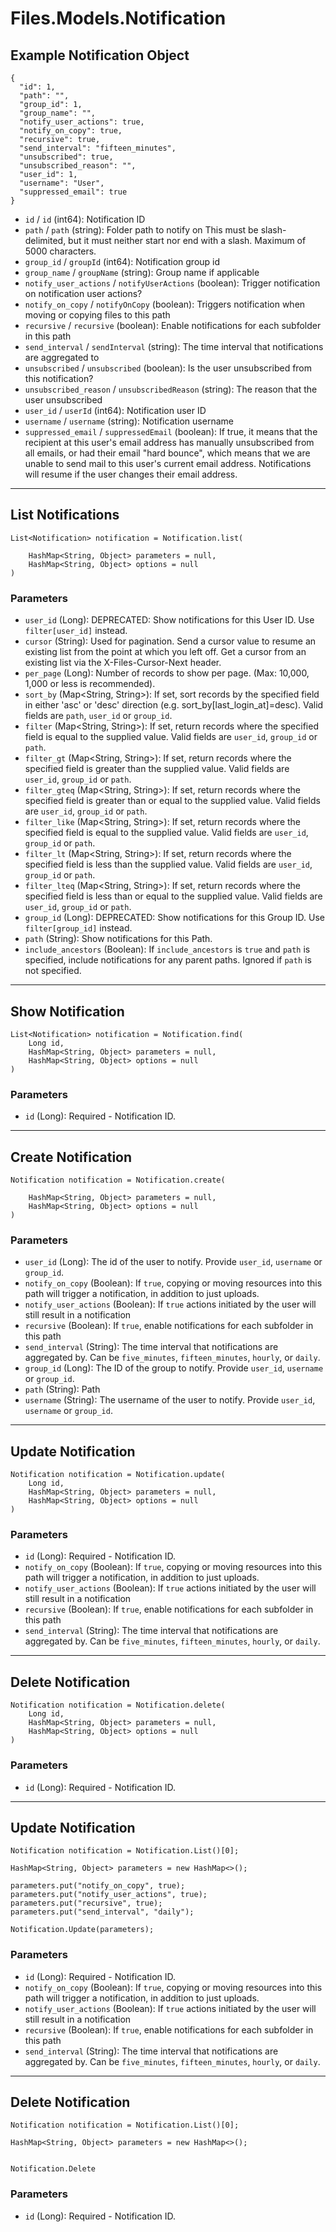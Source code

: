 # Files.Models.Notification

## Example Notification Object

```
{
  "id": 1,
  "path": "",
  "group_id": 1,
  "group_name": "",
  "notify_user_actions": true,
  "notify_on_copy": true,
  "recursive": true,
  "send_interval": "fifteen_minutes",
  "unsubscribed": true,
  "unsubscribed_reason": "",
  "user_id": 1,
  "username": "User",
  "suppressed_email": true
}
```

* `id` / `id`  (int64): Notification ID
* `path` / `path`  (string): Folder path to notify on This must be slash-delimited, but it must neither start nor end with a slash. Maximum of 5000 characters.
* `group_id` / `groupId`  (int64): Notification group id
* `group_name` / `groupName`  (string): Group name if applicable
* `notify_user_actions` / `notifyUserActions`  (boolean): Trigger notification on notification user actions?
* `notify_on_copy` / `notifyOnCopy`  (boolean): Triggers notification when moving or copying files to this path
* `recursive` / `recursive`  (boolean): Enable notifications for each subfolder in this path
* `send_interval` / `sendInterval`  (string): The time interval that notifications are aggregated to
* `unsubscribed` / `unsubscribed`  (boolean): Is the user unsubscribed from this notification?
* `unsubscribed_reason` / `unsubscribedReason`  (string): The reason that the user unsubscribed
* `user_id` / `userId`  (int64): Notification user ID
* `username` / `username`  (string): Notification username
* `suppressed_email` / `suppressedEmail`  (boolean): If true, it means that the recipient at this user's email address has manually unsubscribed from all emails, or had their email "hard bounce", which means that we are unable to send mail to this user's current email address. Notifications will resume if the user changes their email address.


---

## List Notifications

```
List<Notification> notification = Notification.list(
    
    HashMap<String, Object> parameters = null,
    HashMap<String, Object> options = null
)
```

### Parameters

* `user_id` (Long): DEPRECATED: Show notifications for this User ID. Use `filter[user_id]` instead.
* `cursor` (String): Used for pagination.  Send a cursor value to resume an existing list from the point at which you left off.  Get a cursor from an existing list via the X-Files-Cursor-Next header.
* `per_page` (Long): Number of records to show per page.  (Max: 10,000, 1,000 or less is recommended).
* `sort_by` (Map<String, String>): If set, sort records by the specified field in either 'asc' or 'desc' direction (e.g. sort_by[last_login_at]=desc). Valid fields are `path`, `user_id` or `group_id`.
* `filter` (Map<String, String>): If set, return records where the specified field is equal to the supplied value. Valid fields are `user_id`, `group_id` or `path`.
* `filter_gt` (Map<String, String>): If set, return records where the specified field is greater than the supplied value. Valid fields are `user_id`, `group_id` or `path`.
* `filter_gteq` (Map<String, String>): If set, return records where the specified field is greater than or equal to the supplied value. Valid fields are `user_id`, `group_id` or `path`.
* `filter_like` (Map<String, String>): If set, return records where the specified field is equal to the supplied value. Valid fields are `user_id`, `group_id` or `path`.
* `filter_lt` (Map<String, String>): If set, return records where the specified field is less than the supplied value. Valid fields are `user_id`, `group_id` or `path`.
* `filter_lteq` (Map<String, String>): If set, return records where the specified field is less than or equal to the supplied value. Valid fields are `user_id`, `group_id` or `path`.
* `group_id` (Long): DEPRECATED: Show notifications for this Group ID. Use `filter[group_id]` instead.
* `path` (String): Show notifications for this Path.
* `include_ancestors` (Boolean): If `include_ancestors` is `true` and `path` is specified, include notifications for any parent paths. Ignored if `path` is not specified.


---

## Show Notification

```
List<Notification> notification = Notification.find(
    Long id, 
    HashMap<String, Object> parameters = null,
    HashMap<String, Object> options = null
)
```

### Parameters

* `id` (Long): Required - Notification ID.


---

## Create Notification

```
Notification notification = Notification.create(
    
    HashMap<String, Object> parameters = null,
    HashMap<String, Object> options = null
)
```

### Parameters

* `user_id` (Long): The id of the user to notify. Provide `user_id`, `username` or `group_id`.
* `notify_on_copy` (Boolean): If `true`, copying or moving resources into this path will trigger a notification, in addition to just uploads.
* `notify_user_actions` (Boolean): If `true` actions initiated by the user will still result in a notification
* `recursive` (Boolean): If `true`, enable notifications for each subfolder in this path
* `send_interval` (String): The time interval that notifications are aggregated by.  Can be `five_minutes`, `fifteen_minutes`, `hourly`, or `daily`.
* `group_id` (Long): The ID of the group to notify.  Provide `user_id`, `username` or `group_id`.
* `path` (String): Path
* `username` (String): The username of the user to notify.  Provide `user_id`, `username` or `group_id`.


---

## Update Notification

```
Notification notification = Notification.update(
    Long id, 
    HashMap<String, Object> parameters = null,
    HashMap<String, Object> options = null
)
```

### Parameters

* `id` (Long): Required - Notification ID.
* `notify_on_copy` (Boolean): If `true`, copying or moving resources into this path will trigger a notification, in addition to just uploads.
* `notify_user_actions` (Boolean): If `true` actions initiated by the user will still result in a notification
* `recursive` (Boolean): If `true`, enable notifications for each subfolder in this path
* `send_interval` (String): The time interval that notifications are aggregated by.  Can be `five_minutes`, `fifteen_minutes`, `hourly`, or `daily`.


---

## Delete Notification

```
Notification notification = Notification.delete(
    Long id, 
    HashMap<String, Object> parameters = null,
    HashMap<String, Object> options = null
)
```

### Parameters

* `id` (Long): Required - Notification ID.


---

## Update Notification

```
Notification notification = Notification.List()[0];

HashMap<String, Object> parameters = new HashMap<>();

parameters.put("notify_on_copy", true);
parameters.put("notify_user_actions", true);
parameters.put("recursive", true);
parameters.put("send_interval", "daily");

Notification.Update(parameters);
```

### Parameters

* `id` (Long): Required - Notification ID.
* `notify_on_copy` (Boolean): If `true`, copying or moving resources into this path will trigger a notification, in addition to just uploads.
* `notify_user_actions` (Boolean): If `true` actions initiated by the user will still result in a notification
* `recursive` (Boolean): If `true`, enable notifications for each subfolder in this path
* `send_interval` (String): The time interval that notifications are aggregated by.  Can be `five_minutes`, `fifteen_minutes`, `hourly`, or `daily`.


---

## Delete Notification

```
Notification notification = Notification.List()[0];

HashMap<String, Object> parameters = new HashMap<>();


Notification.Delete
```

### Parameters

* `id` (Long): Required - Notification ID.
